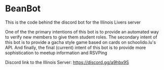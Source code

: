 # BeanBot
This is the code behind the discord bot for the Illinois Livers server

One of the the primary intentions of this bot is to provide an automated way to verify new members to give them student roles. 
The secondary intent of this bot is to provide a gacha style game based on cards on schoolido.lu's API. 
And finally, the final (current) intent of this bot is to provide more sophistication to meetup information and RSVPing

Discord link to the Illinois Server: https://discord.gg/a9hbx9S
